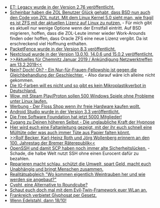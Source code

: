 * [ET: Legacy wurde in der Version 2.76 veröffentlicht.](https://www.phoronix.com/scan.php?page=news_item&px=ET-Legacy-2.76-Released)
* [Scheinbar haben die ZOL Benutzer Glück gehabt, dass BSD nun auch den Code von ZOL nutzt. Mit dem Linux Kernel 5.0 sieht man, wie fragil es ist ZFS mit der aktuellen Lizenz auf Linux zu nutzen.](https://utcc.utoronto.ca/~cks/space/blog/linux/ZFSNonGPLRisk) - Für mich gibt es aktuell nur wenige Optione wenn der Ernstfall eintritt. Auf BSD migrieren, hoffen, dass die ZOL-Leute immer wieder Work-Arounds finden oder hoffen, dass Oracle ZFS eine neue Lizenz vergibt. Da ist erschreckend viel Hoffnung enthalten.
* [PacketFence wurde in der Version 8.3 veröffentlicht.](https://www.pro-linux.de/news/1/26662/packetfence-83-freigegeben.html)
* [Nextcloud wurde in der Version 13.0.10, 14.0.6 und 15.0.2 veröffentlicht.](https://nextcloud.com/blog/nextcloud-updates-13.0.10-14.0.6-and-15.0.2-are-out/)
* [>>Aktuelles für Chemnitz Januar 2019 / Ankündigung Netzwerktreffen am 13.2.2019<<](https://bio-erzgebirge.de/wp/?p=17279)
* [Nein? Doch! Oh? - Ein Nur-für-Frauen-Fellowship ist gegen die Gleichbehandlung der Geschlechter.](https://blog.fefe.de/?ts=a2c240b4) - Also darauf wäre ich alleine nicht gekommen.
* [Die IG-Farben will es nicht und so gibt es kein Mikroplastikverbot in Deutschland.](https://netzfrauen.org/2019/01/14/mikoplastik-2-2/)
* [Wow, mit Steam Play/Proton sollen 500 Windows Spiele ohne Probleme unter Linux laufen.](https://www.pro-linux.de/news/1/26666/steam-play-erm%C3%B6glicht-perfekte-ausf%C3%BChrung-von-500-windows-spielen-unter-lin.html)
* [Werbung - Der Floss Shop wenn ihr freie Hardware kaufen wollt.](https://www.floss-shop.de/)
* [Android Studio wurde in der Version 3.3 veröffentlicht.](https://www.pro-linux.de/news/1/26671/android-studio-33-erschienen.html)
* [Die Free Software Foundation hat jetzt 5000 Mitglieder!](https://www.fsf.org/blogs/community/the-fsf-is-5-000-members-strong-thanks-to-you)
* [Zugang zu Deinen höheren Selbst - Die unglaubliche Kraft der Hypnose](https://www.welt-im-wandel.tv/video/zugang-zu-deinen-hoeheren-selbst-die-unglaubliche-kraft-der-hypnose/)
* [Hier wird euch eine Faltanleitung gezeigt, mit der ihr euch schnell eine Mülltüte oder was auch immer Tüte aus Papier falten könnt.](https://www.smarticular.net/muelltueten-und-einkaufstueten-ohne-kleben-aus-zeitungspapier-falten/)
* [>>Rolf Becker, Karl-Heinz Roth und Jörg Wollenberg erinnern an den 100. Jahrestag der Bremer Räterepublik<<](https://weltnetz.tv/video/1733-100-jahre-bremer-raeterepublik)
* [OpenSSH und damit SCP haben noch immer alte Sicherheitslücken.](https://lwn.net/Articles/776745) - Schade, die halbe Welt nutzt SSH ohne einen Eurocent dafür zu bezahlen.
* [Reparieren macht schlau, schützt die Umwelt, spart Geld, macht euch Unabhängig und bringt Menschen zusammen.](https://www.smarticular.net/reparieren-statt-wegwerfen-und-neu-kaufen/)
* [Realitätsabgleich "Wo kommen eigentlich Weintrauben her und wie werden sie angebaut?"](https://netzfrauen.org/2019/01/15/weintrauben-2/)
* [Cypht, eine Alternative to Roundcube?](https://opensource.com/article/19/1/productivity-tool-cypht-email)
* [Schaut euch doch mal mit dem Evil-Twin-Framework euer WLan an.](https://opensource.com/article/19/1/evil-twin-framework)
* [Frankreich verbietet Glyphosat per Gesetz.](https://netzfrauen.org/2019/01/16/bayer-7/)
* [Wenn Edelstahl, dann 18/10!](https://www.smarticular.net/edelstahl-materialkunde-unterschiede-lebensmittel-nickelallergie/)

